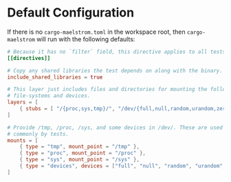 # Default Configuration

If there is no `cargo-maelstrom.toml` in the workspace root, then
`cargo-maelstrom` will run with the following defaults:

```toml
# Because it has no `filter` field, this directive applies to all tests.
[[directives]]

# Copy any shared libraries the test depends on along with the binary.
include_shared_libraries = true

# This layer just includes files and directories for mounting the following
# file-systems and devices.
layers = [
    { stubs = [ "/{proc,sys,tmp}/", "/dev/{full,null,random,urandom,zero}" ] },
]

# Provide /tmp, /proc, /sys, and some devices in /dev/. These are used pretty
# commonly by tests.
mounts = [
    { type = "tmp", mount_point = "/tmp" },
    { type = "proc", mount_point = "/proc" },
    { type = "sys", mount_point = "/sys" },
    { type = "devices", devices = ["full", "null", "random", "urandom", "zero"] },
]
```
